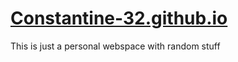 # [Constantine-32.github.io](https://constantine-32.github.io)
This is just a personal webspace with random stuff
